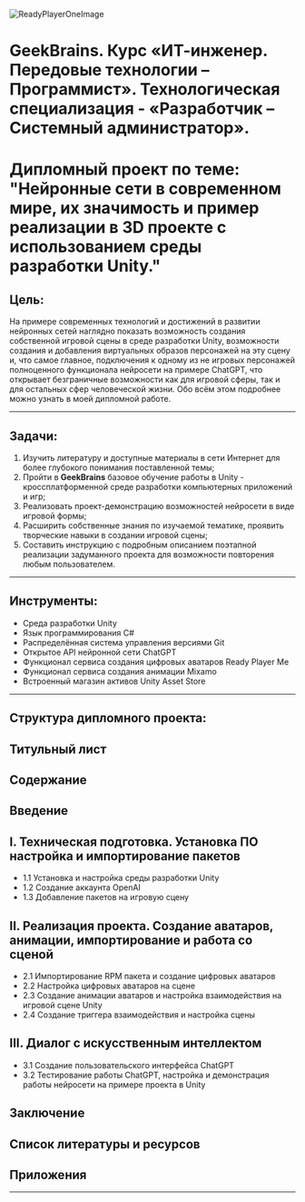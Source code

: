 <!---
![ReadyPlayerOneImage](/images/ReadyPlayerOne.jpeg)
-->
![ReadyPlayerOneImage](https://www.denofgeek.com/wp-content/uploads/2020/11/webstory-rpt-movie-12.jpg)


# GeekBrains. Курс «ИТ-инженер. Передовые технологии – Программист». Технологическая специализация - **«Разработчик – Системный администратор»**.
# Дипломный проект по теме: "Нейронные сети в современном мире, их значимость и пример реализации в 3D проекте c использованием среды разработки Unity."

## **Цель:** 
На примере современных технологий и достижений в развитии нейронных сетей наглядно показать возможность создания собственной игровой сцены в среде разработки Unity, возможности создания и добавления виртуальных образов персонажей на эту сцену и, что самое главное, подключения к одному из не игровых персонажей полноценного функционала нейросети на примере ChatGPT, что открывает безграничные возможности как для игровой сферы, так и для остальных сфер человеческой жизни. Обо всём этом подробнее можно узнать в моей дипломной работе.
***
## **Задачи:** 
1. Изучить литературу и доступные материалы в сети Интернет для более глубокого понимания поставленной темы;
2. Пройти в **GeekBrains** базовое обучение работы в Unity - кроссплатформенной среде разработки компьютерных приложений и игр;
3. Реализовать проект-демонстрацию возможностей нейросети в виде игровой формы;
4. Расширить собственные знания по изучаемой тематике, проявить творческие навыки в создании игровой сцены;
5. Составить инструкцию с подробным описанием поэтапной реализации задуманного проекта для возможности повторения любым пользователем.
***
## **Инструменты:**
* Среда разработки Unity
* Язык программирования C#
* Распределённая система управления версиями Git
* Открытое API нейронной сети ChatGPT
* Функционал сервиса создания цифровых аватаров Ready Player Me
* Функционал сервиса создания анимации Mixamo
* Встроенный магазин активов Unity Asset Store
***
## **Структура дипломного проекта:**
## Титульный лист 
## Содержание
## Введение

##  I.	Техническая подготовка. Установка ПО настройка и импортирование пакетов
* 1.1	Установка и настройка среды разработки Unity
* 1.2	Создание аккаунта OpenAI
* 1.3	Добавление пакетов на игровую сцену

## II.	Реализация проекта. Создание аватаров, анимации, импортирование и работа со сценой
* 2.1	Импортирование RPM пакета и создание цифровых аватаров
* 2.2	Настройка цифровых аватаров на сцене
* 2.3	Создание анимации аватаров и настройка взаимодействия на игровой сцене Unity
* 2.4	Создание триггера взаимодействия и настройка сцены

## III.	Диалог с искусственным интеллектом
* 3.1	Создание пользовательского интерфейса ChatGPT
* 3.2	Тестирование работы ChatGPT, настройка и демонстрация работы нейросети на примере проекта в Unity

## Заключение
## Список литературы и ресурсов
## Приложения
***


